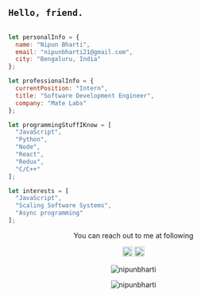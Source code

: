 <h2><code>Hello, friend.</code></h1>

```javascript

let personalInfo = {
  name: "Nipun Bharti",
  email: "nipunbharti21@gmail.com",
  city: "Bengaluru, India"
};

let professionalInfo = {
  currentPosition: "Intern",
  title: "Software Development Engineer",
  company: "Mate Labs"
};

let programmingStuffIKnow = [
  "JavaScript",
  "Python",
  "Node",
  "React",
  "Redux",
  "C/C++"
];

let interests = [
  "JavaScript",
  "Scaling Software Systems",
  "Async programming"
];

```

<p align="center">You can reach out to me at following</p>

<p align="center">
  <a href="mailto:nipunbharti21@gmail.com"><img src="https://image.flaticon.com/icons/svg/725/725643.svg" alt="mail" height="20" width="20" /></a>
  <a href="https://linkedin.com/in/nipunbharti"><img src="https://cdn.jsdelivr.net/npm/simple-icons@3.0.1/icons/linkedin.svg" alt="linkedin" height="20" width="20" /></a>
</p>


<p align="center">
  <img src="https://github-readme-stats.vercel.app/api/top-langs/?username=nipunbharti&theme=buefy&layout=compact" alt="nipunbharti" />
</p>

<p align="center">
  <img src="https://github-readme-stats.vercel.app/api?username=nipunbharti&show_icons=true" alt="nipunbharti" />
</p>
